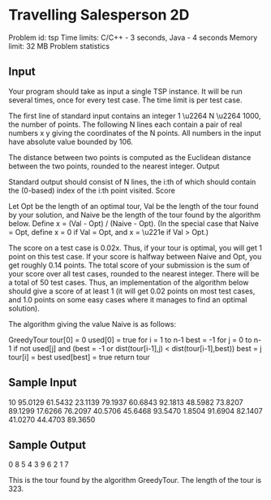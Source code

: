 <h1>Travelling Salesperson 2D</h1>

Problem id: tsp
Time limits: C/C++ - 3 seconds, Java - 4 seconds
Memory limit: 32 MB
Problem statistics
<h2>Input</h2>

Your program should take as input a single TSP instance. It will be run several times, once for every test case. The time limit is per test case.

The first line of standard input contains an integer 1 \u2264 N \u2264 1000, the number of points. The following N lines each contain a pair of real numbers x y giving the coordinates of the N points. All numbers in the input have absolute value bounded by 106.

The distance between two points is computed as the Euclidean distance between the two points, rounded to the nearest integer.
Output

Standard output should consist of N lines, the i:th of which should contain the (0-based) index of the i:th point visited.
Score

Let Opt be the length of an optimal tour, Val be the length of the tour found by your solution, and Naive be the length of the tour found by the algorithm below. Define x = (Val - Opt) / (Naive - Opt). (In the special case that Naive = Opt, define x = 0 if Val = Opt, and x = \u221e if Val > Opt.)

The score on a test case is 0.02x. Thus, if your tour is optimal, you will get 1 point on this test case. If your score is halfway between Naive and Opt, you get roughly 0.14 points. The total score of your submission is the sum of your score over all test cases, rounded to the nearest integer. There will be a total of 50 test cases. Thus, an implementation of the algorithm below should give a score of at least 1 (it will get 0.02 points on most test cases, and 1.0 points on some easy cases where it manages to find an optimal solution).

The algorithm giving the value Naive is as follows:

GreedyTour
tour[0] = 0
used[0] = true
for i = 1 to n-1
best = -1
for j = 0 to n-1
if not used[j] and (best = -1 or dist(tour[i-1],j) < dist(tour[i-1],best))
best = j
tour[i] = best
used[best] = true
return tour

<h2>Sample Input</h2>

10
95.0129 61.5432
23.1139 79.1937
60.6843 92.1813
48.5982 73.8207
89.1299 17.6266
76.2097 40.5706
45.6468 93.5470
1.8504 91.6904
82.1407 41.0270
44.4703 89.3650

<h2>Sample Output</h2>

0
8
5
4
3
9
6
2
1
7

This is the tour found by the algorithm GreedyTour. The length of the tour is 323.

